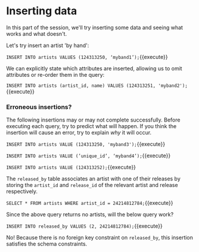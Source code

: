 # Inserting data

In this part of the session, we'll try inserting some data and seeing what works and what doesn't.

Let's try insert an artist 'by hand':

`INSERT INTO artists VALUES (124313250, ‘myband1’);`{{execute}}

We can explicitly state which attributes are inserted, allowing us to omit attributes
or re-order them in the query:

`INSERT INTO artists (artist_id, name) VALUES (124313251, 'myband2');`{{execute}}

### Erroneous insertions?

The following insertions may or may not complete successfully.
Before executing each query, try to predict what will happen.
If you think the insertion will cause an error, try to explain *why* it will occur.

`INSERT INTO artists VALUE (124313250, 'myband3');`{{execute}}

`INSERT INTO artists VALUE (’unique_id’, ‘myband4’);`{{execute}}

`INSERT INTO artists VALUE (124313252);`{{execute}}

The `released_by` table associates an artist with one of their releases by storing
the `artist_id` and `release_id` of the relevant artist and release respectively.

`SELECT * FROM artists WHERE artist_id = 24214812784;`{{execute}}

Since the above query returns no artists, will the below query work?

`INSERT INTO released_by VALUES (2, 24214812784);`{{execute}}

No! Because there is no foreign key constraint on `released_by`, this insertion satisfies
the schema constraints.